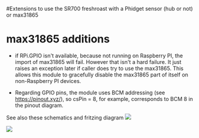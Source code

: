 #Extensions to use the SR700 freshroast with a Phidget sensor (hub or not) or max31865 


# max31865 additions

- if RPi.GPIO isn't available, because not running on Raspberry PI, the import of max31865 will fail.  However that isn't a hard failure.  It just raises an exception later if caller does try to use the max31865.  This allows this module to gracefully disable the max31865 part of itself on non-Raspberry PI devices.

- Regarding GPIO pins, the module uses BCM addressing (see https://pinout.xyz/), so csPin = 8, for example, corresponds to BCM 8 in the pinout diagram.

See also these schematics and fritzing diagram
![](docs/freshroastsr700_max31865_bb.png)

![](docs/freshroastsr700_max31865_schem.png)
